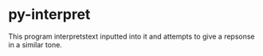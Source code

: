 # py-interpret
This program interpretstext inputted into it and attempts to give a repsonse in a similar tone.
